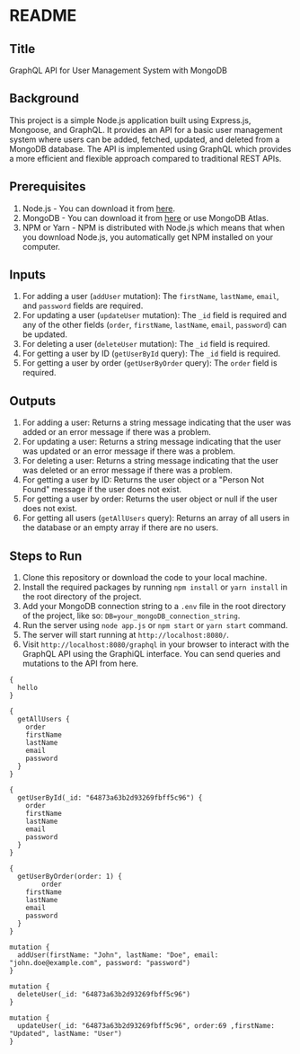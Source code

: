 # README

## Title
GraphQL API for User Management System with MongoDB

## Background
This project is a simple Node.js application built using Express.js, Mongoose, and GraphQL. It provides an API for a basic user management system where users can be added, fetched, updated, and deleted from a MongoDB database. The API is implemented using GraphQL which provides a more efficient and flexible approach compared to traditional REST APIs.

## Prerequisites
1. Node.js - You can download it from [here](https://nodejs.org/).
2. MongoDB - You can download it from [here](https://www.mongodb.com/try/download/community) or use MongoDB Atlas.
3. NPM or Yarn - NPM is distributed with Node.js which means that when you download Node.js, you automatically get NPM installed on your computer.

## Inputs
1. For adding a user (`addUser` mutation): The `firstName`, `lastName`, `email`, and `password` fields are required.
2. For updating a user (`updateUser` mutation): The `_id` field is required and any of the other fields (`order`, `firstName`, `lastName`, `email`, `password`) can be updated.
3. For deleting a user (`deleteUser` mutation): The `_id` field is required.
4. For getting a user by ID (`getUserById` query): The `_id` field is required.
5. For getting a user by order (`getUserByOrder` query): The `order` field is required.

## Outputs
1. For adding a user: Returns a string message indicating that the user was added or an error message if there was a problem.
2. For updating a user: Returns a string message indicating that the user was updated or an error message if there was a problem.
3. For deleting a user: Returns a string message indicating that the user was deleted or an error message if there was a problem.
4. For getting a user by ID: Returns the user object or a "Person Not Found" message if the user does not exist.
5. For getting a user by order: Returns the user object or null if the user does not exist.
6. For getting all users (`getAllUsers` query): Returns an array of all users in the database or an empty array if there are no users.

## Steps to Run
1. Clone this repository or download the code to your local machine.
2. Install the required packages by running `npm install` or `yarn install` in the root directory of the project.
3. Add your MongoDB connection string to a `.env` file in the root directory of the project, like so: `DB=your_mongoDB_connection_string`.
4. Run the server using `node app.js` or `npm start` or `yarn start` command.
5. The server will start running at `http://localhost:8080/`.
6. Visit `http://localhost:8080/graphql` in your browser to interact with the GraphQL API using the GraphiQL interface. You can send queries and mutations to the API from here.

```
{
  hello
}
```

```
{
  getAllUsers {
    order
    firstName
    lastName
    email
    password
  }
}
```

```
{
  getUserById(_id: "64873a63b2d93269fbff5c96") {
    order
    firstName
    lastName
    email
    password
  }
}
```

```
{
  getUserByOrder(order: 1) {
		order
    firstName
    lastName
    email
    password
  }
}
```

```
mutation {
  addUser(firstName: "John", lastName: "Doe", email: "john.doe@example.com", password: "password") 
}
```

```
mutation {
  deleteUser(_id: "64873a63b2d93269fbff5c96") 
}
```

```
mutation {
  updateUser(_id: "64873a63b2d93269fbff5c96", order:69 ,firstName: "Updated", lastName: "User") 
}

```
